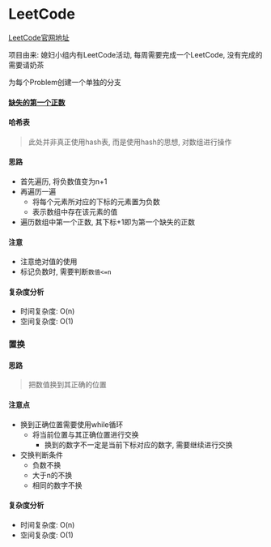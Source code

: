 # LeetCode

[LeetCode官网地址](https://leetcode.com/problemset/algorithms/)

项目由来: 媳妇小组内有LeetCode活动, 每周需要完成一个LeetCode, 没有完成的需要请奶茶

为每个Problem创建一个单独的分支

#### [缺失的第一个正数](https://leetcode.cn/problems/first-missing-positive/)

#### 哈希表

> 此处并非真正使用hash表, 而是使用hash的思想, 对数组进行操作

#### 思路

* 首先遍历, 将负数值变为n+1
* 再遍历一遍
  * 将每个元素所对应的下标的元素置为负数
  * 表示数组中存在该元素的值
* 遍历数组中第一个正数, 其下标+1即为第一个缺失的正数

#### 注意

* 注意绝对值的使用
* 标记负数时, 需要判断`数值<=n`

#### 复杂度分析

* 时间复杂度: O(n)
* 空间复杂度: O(1)

### 置换

#### 思路

> 把数值换到其正确的位置

#### 注意点

* 换到正确位置需要使用while循环
  * 将当前位置与其正确位置进行交换
    * 换到的数字不一定是当前下标对应的数字, 需要继续进行交换
* 交换判断条件
  * 负数不换
  * 大于n的不换
  * 相同的数字不换

#### 复杂度分析

* 时间复杂度: O(n)
* 空间复杂度: O(1)


